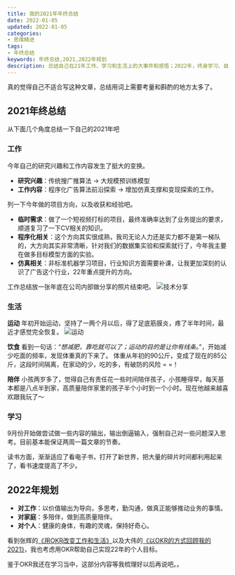 ```yaml
---
title: 我的2021年年终总结
date: 2022-01-05
updated: 2022-01-05
categories:
- 思维精进
tags:
- 年终总结
keywords: 年终总结,2021,2022年规划
description: 总结自己在21年工作、学习和生活上的大事件和感悟；2022年，终身学习、自我驱动、保持好奇心，由内而外重塑自己。
---
```


真的觉得自己不适合写这种文章，总结用词上需要考量和斟酌的地方太多了。

## 2021年终总结

从下面几个角度总结一下自己的2021年吧
### 工作

今年自己的研究兴趣和工作内容发生了挺大的变换。
- **研究兴趣**：传统搜广推算法 -> 大规模预训练模型
- **工作内容**：程序化广告算法前沿探索 -> 增加仿真支撑和变现探索的工作。

列一下今年做的项目方向，以及收获和经验吧。
- **临时需求**：做了一个短视频打标的项目，最终准确率达到了业务提出的要求，顺道复习了一下CV相关的知识。
- **程序化相关**：这个方向其实很成熟，我司无论人力还是实力都不是第一梯队的，大方向其实非常清晰，针对我们的数据集实验和探索就行了，今年我主要在做多目标模型方面的实验。
- **仿真相关**：非标准机器学习项目，行业知识方面需要补课，让我更加深刻的认识了广告这个行业，22年重点提升的方向。

工作总结放一张年底在公司内部做分享的照片结束吧。
![技术分享](https://imzhanghao.oss-cn-qingdao.aliyuncs.com/img/202201031648392.jpg)

### 生活
**运动**
年初开始运动，坚持了一两个月以后，得了足底筋膜炎，疼了半年时间，最近才感觉完全恢复。
![运动](https://imzhanghao.oss-cn-qingdao.aliyuncs.com/img/202201031646345.png)

**饮食**
看到一句话：“*想减肥，靠吃就可以了；运动的目的是让你有线条。*”，开始减少吃面的频率，发现体重真的下来了。
体重从年初的90公斤，变成了现在的85公斤，这段时间隔离，在家动的少，吃的多，有破防的风险 = =！

**陪伴**
小孩两岁多了，觉得自己有责任花一些时间陪伴孩子，小孩睡得早，每天基本都是八点半到家，高质量陪伴家里的孩子半个小时到一个小时。现在他越来越喜欢跟我玩了～

### 学习
9月份开始做尝试做一些内容的输出，输出倒逼输入，强制自己对一些问题深入思考。目前基本能保证两周一篇文章的节奏。

读书方面，渐渐适应了看电子书，打开了新世界，把大量的碎片时间都利用起来了，看书速度提高了不少。

## 2022年规划
- **对工作**：以价值输出为导向，多思考，勤沟通，做真正能够推动业务的事情。
- **对家庭**：多陪伴，做到高质量陪伴。
- **对个人**：健康的身体，有趣的灵魂，保持好奇心。


看到张辉的[《用OKR改变工作和生活》](https://mp.weixin.qq.com/s/NtebXM2v6Ja1smbqpm5fjg)以及大伟的[《以OKR的方式回顾我的2021》](https://mp.weixin.qq.com/s/bViHW8VUPvKPilwOYeZS8g)，我也考虑用OKR帮助自己实现22年的个人目标。

鉴于OKR我还在学习当中，这部分内容等我梳理好以后再说吧。。

